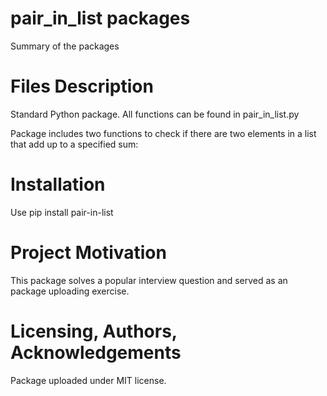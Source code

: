 # pair_in_list packages

Summary of the packages

# Files Description

Standard Python package. All functions can be found in pair_in_list.py

Package includes two functions to check if there are two elements in a list that add up to a specified sum:

# Installation

Use pip install pair-in-list

# Project Motivation

This package solves a popular interview question and served as an package uploading exercise.

# Licensing, Authors, Acknowledgements

Package uploaded under MIT license.
